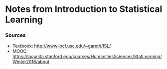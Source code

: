 # Notes from Introduction to Statistical Learning
### Sources
* Textbook: http://www-bcf.usc.edu/~gareth/ISL/
* MOOC: https://lagunita.stanford.edu/courses/HumanitiesSciences/StatLearning/Winter2016/about
